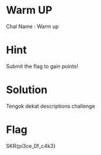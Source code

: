 # Warm UP
Chal Name : Warm up

# Hint
Submit the flag to gain points!

# Solution
Tengok dekat descriptions challenge

# Flag
SKR{pi3ce_0f_c4k3}
